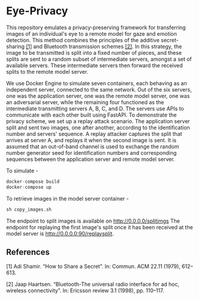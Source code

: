 # Eye-Privacy

This repository emulates a privacy-preserving framework for transferring images of an individual's eye to a remote model for gaze and emotion detection. This method combines the principles of the additive secret-sharing [[1]](#1) and Bluetooth transmission schemes [[2]](#2). In this strategy, the image to be transmitted is split into a fixed number of pieces, and these splits are sent to a random subset of intermediate servers, amongst a set of available servers. These intermediate servers then forward the received splits to the remote model server.

We use Docker Engine to simulate seven containers, each behaving as an independent server, connected to the same network. Out of the six servers, one was the application server, one was the remote model server, one was an adversarial server, while the remaining four functioned as the intermediate transmitting servers A, B, C, and D. The servers use APIs to communicate with each other built using FastAPI. To demonstrate the privacy scheme, we set up a replay attack scenario. The application server split and sent two images, one after another, according to the identification number and servers' sequence. A replay attacker captures the split that arrives at server A, and replays it when the second image is sent. It is assumed that an out-of-band channel is used to exchange the random number generator seed for identification numbers and corresponding sequences between the application server and remote model server.

To simulate -
```python
docker-compose build
docker-compose up
```
To retrieve images in the model server container -
```python
sh copy_images.sh
```
The endpoint to split images is available on http://0.0.0.0/splitimgs
The endpoint for replaying the first image's split once it has been received at the model server is http://0.0.0.0:90/replaysplit.

## References
<a id="1">[1]</a> 
Adi Shamir. “How to Share a Secret”. In: Commun. ACM 22.11 (1979), 612–613.

<a id="2">[2]</a> 
Jaap Haartsen. “Bluetooth-The universal radio interface for ad hoc, wireless connectivity”.
In: Ericsson review 3.1 (1998), pp. 110–117.
